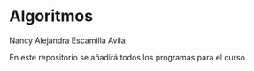 # Algoritmos
Nancy Alejandra Escamilla Avila 

En este repositorio se añadirá todos los programas para el curso
